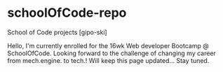 # schoolOfCode-repo
School of Code projects [gipo-ski]

Hello,
I'm currently enrolled for the 16wk Web developer Bootcamp @ SchoolOfCode.
Looking forward to the challenge of changing my career from mech.engine. to tech.!
Will keep this page updated...
Stay tuned.

